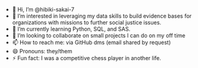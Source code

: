 - 👋 Hi, I’m @hibiki-sakai-7
- 👀 I’m interested in leveraging my data skills to build evidence bases for organizations with missions to further social justice issues.
- 🌱 I’m currently learning Python, SQL, and SAS.
- 💞️ I’m looking to collaborate on small projects I can do on my off time
- 📫 How to reach me: via GitHub dms (email shared by request)
- 😄 Pronouns: they/them
- ⚡ Fun fact: I was a competitive chess player in another life.

<!---
hibiki-sakai-7/hibiki-sakai-7 is a ✨ special ✨ repository because its `README.md` (this file) appears on your GitHub profile.
You can click the Preview link to take a look at your changes.
--->
